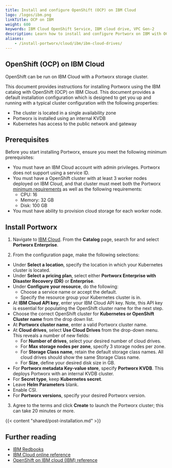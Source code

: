```yaml
---
title: Install and configure OpenShift (OCP) on IBM Cloud
logo: /logos/ibm.png
linkTitle: OCP on IBM
weight: 600
keywords: IBM Cloud OpenShift Service, IBM cloud drive, VPC Gen-2
description: Learn how to install and configure Portworx on IBM with OCP using Cloud Drives.
aliases:
    - /install-portworx/cloud/ibm/ibm-cloud-drives/
---
```



## OpenShift (OCP) on IBM Cloud

OpenShift can be run on IBM Cloud with a Portworx storage cluster. 

This document provides instructions for installing Portworx using the IBM catalog with OpenShift (OCP) on IBM Cloud. This document provides a default installation configuration which is designed to get you up and running with a typical cluster configuration with the following properties:

* The cluster is located in a single availability zone
* Portworx is installed using an internal KVDB
* Kubernetes has access to the public network and gateway <!-- * While Kubernetes can run on a private network, the instructions in this document use the public network and the gateway. -->

<!-- "intra-cluster" what is this? 
 and focuses on an intra-cluster with a single availability zone. 
 -->

## Prerequisites

Before you start installing Portworx, ensure you meet the following minimum prerequisites:

* You must have an IBM Cloud account with admin privileges. Portworx does not support using a service ID. 
* You must have a OpenShift cluster with at least 3 worker nodes deployed on IBM Cloud, and that cluster must meet both the Portworx [minimum requirements](/install-portworx/prerequisites/) as well as the following requirements: 
  * CPU: 16 
  * Memory: 32 GB 
  * Disk: 100 GB
* You must have ability to provision cloud storage for each worker node. <!-- what does this actually mean? are these IAM permissions? how do they get the ability to provision nodes within IKS? -->

<!--
* The Key-value Database (KVDB) device given above needs to be present only on 3 of your nodes and it should have a unique device name across all the KVDB nodes.  

Can we remove this? we're telling people to use internal KVDB. -->
## Install Portworx

1. Navigate to [IBM Cloud](https://cloud.ibm.com/login). From the **Catalog** page, search for and select **Portworx Enterprise**. 
  <!-- I assume this presents them with a page of selections. I need a screenshot of that page so I know what to call the fields. -->

2. From the configuration page, make the following selections: 

  * Under **Select a location**, specify the location in which your Kubernetes cluster is located.
  * Under **Select a pricing plan**, select either **Portworx Enterprise with Disaster Recovery (DR)** or **Enterprise**.
  * Under **Configure your resource**, do the following:
    * Choose a service name or accept the default. 
    * Specify the resource group your Kubernetes cluster is in. 
  * At **IBM Cloud API key**, enter your IBM Cloud API key. Note, this API key is essential for populating the OpenShift cluster name for the next step.
  * Choose the correct OpenShift cluster for **Kubernetes or OpenShift Cluster name** from the drop down list.
  * At **Portworx cluster name**, enter a valid Portworx cluster name. 
  * At **Cloud drives**, select **Use Cloud Drives** from the drop-down menu. This reveals a number of new fields:
    * For **Number of drives**, select your desired number of cloud drives. 
    * For **Max storage nodes per zone**, specify 3 storage nodes per zone.
    * For **Storage Class name**, retain the default storage class names. All cloud drives should show the same Storage Class name.
    * For **Size**, define your desired disk size in GB.
  * For **Portworx metadata Key-value store**, specify **Portworx KVDB**. This deploys Portworx with an internal KVDB cluster.
  * For **Secret type**, keep **Kubernetes secret**. 
  * Leave **Helm Parameters** blank.
  * Enable CSI.
  * For **Portworx versions**, specify your desired Portworx version.

3. Agree to the terms and click **Create** to launch the Portworx cluster; this can take 20 minutes or more.

{{< content "shared/post-installation.md" >}}

## Further reading

* [IBM Redbooks](https://www.redbooks.ibm.com/redpapers/pdfs/redp5606.pdf)
* [IBM Cloud online reference](https://cloud.ibm.com/docs/containers?topic=containers-getting-started)
* [OpenShift on IBM cloud (IBM) reference](https://www.ibm.com/cloud/openshift)
